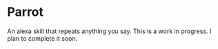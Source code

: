 # Parrot
An alexa skill that repeats anything you say.
This is a work in progress.
I plan to complete it soon.
